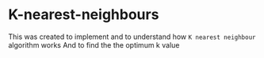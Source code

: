 # K-nearest-neighbours
This was created to implement and to understand how `K nearest neighbour ` algorithm works
And to find the the optimum k value
